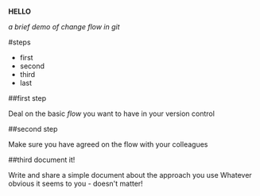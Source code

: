 **HELLO**

_a brief demo of change flow in git_

#steps

* first 
* second 
* third
* last

##first step

Deal on the basic _flow_ you want to have in your version control

##second step 

Make sure you have agreed on the flow with your colleagues

##third document it!

Write and share a simple document about the approach you use
Whatever obvious it seems to you - doesn't matter!
